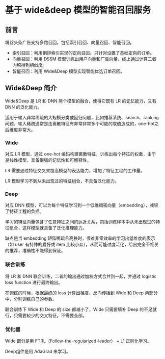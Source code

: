 # 基于 wide&deep 模型的智能召回服务
## 前言
粉丝头条广告支持多路召回，包括索引召回、向量召回、智能召回。
- 索引召回：利用倒排索引实现的定向召回，只针对设置了基础定向的订单。
- 向量召回：利用 DSSM 模型训练出用户向量和广告向量，线上通过计算二者内积得到相似度。
- 智能召回：利用 Wide&Deep 模型实现智能优选订单召回。

## Wide&Deep 简介
Wide&Deep 是 LR 和 DNN 两个模型的融合，使得它既有 LR 的记忆能力，又有 DNN 的泛化能力。

适用于输入非常稀疏的大规模分类或回归问题，比如推荐系统、search、ranking 问题，输入稀疏通常是由离散特征有非常非常多个可能的取值造成的，one-hot之后维度非常大。

### Wide
对应 LR 模型，通过 one-hot 编码构建离散特征，训练出每个特征的权重，由于是线性模型，具备很强的记忆性和可解释性。

LR 需要通过特征交叉来提高模型的表达能力，增加了特征工程的工作量。

LR 模型学习不到从未出现过的特征组合，不具备泛化能力。

### Deep
对应 DNN 模型，可以为每个特征学习到一个低维稠密向量（embedding），减轻了特征工程的负担。

学习的特征向量包含了任意特征之间的远近关系，包括训练样本中从未出现过的特征组合，这样模型就具备了泛化推理能力。

缺点是当 embedding 矩阵稀疏且高秩时，很难非常效率的学习出低维度的表示（如 user 有特殊的爱好或 item 比较小众），从而可能过度泛化，给出完全不相关的推荐，准确性不能得到保证。

### 联合训练
将 LR 和 DNN 联合训练，二者的输出通过加权方式合并到一起，并通过 logistic loss function 进行最终输出。

在训练的时候，根据最终的 loss 计算出梯度，反向传播到 Wide 和 Deep 两部分中，分别训练自己的参数。

联合训练下 Wide 和 Deep 的 size 都减小了，Wide 只需要填补 Deep 的不足就行，只需要较少的交叉特征，不需要全部。

### 优化器
Wide 部分是用 FTRL（Follow-the-regularized-leader） + L1 正则化学习。

Deep组件是用 AdaGrad 来学习。
